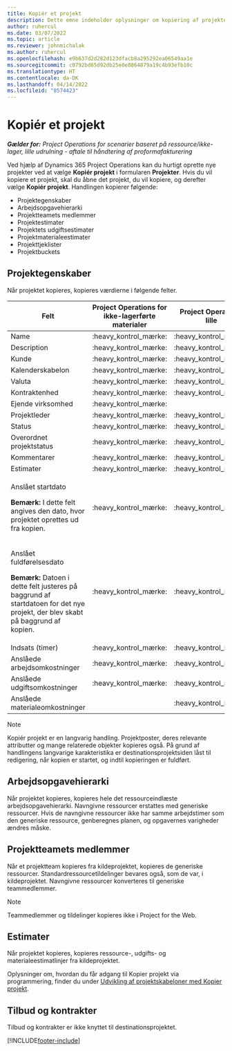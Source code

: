```yaml
---
title: Kopiér et projekt
description: Dette emne indeholder oplysninger om kopiering af projekter i Dynamics 365 Project Operations.
author: ruhercul
ms.date: 03/07/2022
ms.topic: article
ms.reviewer: johnmichalak
ms.author: ruhercul
ms.openlocfilehash: e9b637d2d282d123dfacb8a295292ea06549aa1e
ms.sourcegitcommit: c0792bd65d92db25e0e8864879a19c4b93efb10c
ms.translationtype: HT
ms.contentlocale: da-DK
ms.lasthandoff: 04/14/2022
ms.locfileid: "8574423"
---
```

# <a name="copy-a-project"></a>Kopiér et projekt

_**Gælder for:** Project Operations for scenarier baseret på ressource/ikke-lager, lille udrulning - aftale til håndtering af proformafakturering_

Ved hjælp af Dynamics 365 Project Operations kan du hurtigt oprette nye projekter ved at vælge **Kopiér projekt** i formularen **Projekter**. Hvis du vil kopiere et projekt, skal du åbne det projekt, du vil kopiere, og derefter vælge **Kopiér projekt**. Handlingen kopierer følgende:

- Projektegenskaber 
- Arbejdsopgavehierarki
- Projektteamets medlemmer
- Projektestimater
- Projektets udgiftsestimater
- Projektmaterialeestimater
- Projekttjeklister
- Projektbuckets

## <a name="project-properties"></a>Projektegenskaber

Når projektet kopieres, kopieres værdierne i følgende felter.

| Felt | Project Operations for ikke-lagerførte materialer | Project Operations lille | Project for the Web |
|-------|------------------------------------------|-------------------------|---------------------|
| Name | :heavy_kontrol_mærke: | :heavy_kontrol_mærke: | :heavy_kontrol_mærke: |
| Description | :heavy_kontrol_mærke: | :heavy_kontrol_mærke: | |
| Kunde | :heavy_kontrol_mærke: | :heavy_kontrol_mærke: | |
| Kalenderskabelon | :heavy_kontrol_mærke: | :heavy_kontrol_mærke: | :heavy_kontrol_mærke: |
| Valuta | :heavy_kontrol_mærke: | :heavy_kontrol_mærke: | |
| Kontraktenhed | :heavy_kontrol_mærke: | :heavy_kontrol_mærke: | |
| Ejende virksomhed | :heavy_kontrol_mærke: | | |
| Projektleder | :heavy_kontrol_mærke: | :heavy_kontrol_mærke: | :heavy_kontrol_mærke: |
| Status | :heavy_kontrol_mærke: | :heavy_kontrol_mærke: | |
| Overordnet projektstatus | :heavy_kontrol_mærke: | :heavy_kontrol_mærke: | |
| Kommentarer | :heavy_kontrol_mærke: | :heavy_kontrol_mærke: | |
| Estimater | :heavy_kontrol_mærke: | :heavy_kontrol_mærke: | |
| <p>Anslået startdato</p><p><strong>Bemærk:</strong> I dette felt angives den dato, hvor projektet oprettes ud fra kopien. | :heavy_kontrol_mærke: | :heavy_kontrol_mærke: | |
| <p>Anslået fuldførelsesdato</p><p><strong>Bemærk:</strong> Datoen i dette felt justeres på baggrund af startdatoen for det nye projekt, der blev skabt på baggrund af kopien.</p> | :heavy_kontrol_mærke: | :heavy_kontrol_mærke: | |
| Indsats (timer) | :heavy_kontrol_mærke: | :heavy_kontrol_mærke: | |
| Anslåede arbejdsomkostninger | :heavy_kontrol_mærke: | :heavy_kontrol_mærke: | |
| Anslåede udgiftsomkostninger | :heavy_kontrol_mærke: | :heavy_kontrol_mærke: | |
| Anslåede materialeomkostninger | | :heavy_kontrol_mærke: | |

> [!NOTE]
> Kopiér projekt er en langvarig handling. Projektposter, deres relevante attributter og mange relaterede objekter kopieres også. På grund af handlingens langvarige karakteristika er destinationsprojektsiden låst til redigering, når kopien er startet, og indtil kopieringen er fuldført.

## <a name="work-breakdown-structure"></a>Arbejdsopgavehierarki

Når projektet kopieres, kopieres hele det ressourceindlæste arbejdsopgavehierarki. Navngivne ressourcer erstattes med generiske ressourcer. Hvis de navngivne ressourcer ikke har samme arbejdstimer som den generiske ressource, genberegnes planen, og opgavernes varigheder ændres måske.

## <a name="project-team-members"></a>Projektteamets medlemmer

Når et projektteam kopieres fra kildeprojektet, kopieres de generiske ressourcer. Standardressourcetildelinger bevares også, som de var, i kildeprojektet. Navngivne ressourcer konverteres til generiske teammedlemmer.

> [!NOTE]
> Teammedlemmer og tildelinger kopieres ikke i Project for the Web.

## <a name="estimates"></a>Estimater

Når projektet kopieres, kopieres ressource-, udgifts- og materialeestimatlinjer fra kildeprojektet. 

Oplysninger om, hvordan du får adgang til Kopier projekt via programmering, finder du under [Udvikling af projektskabeloner med Kopier projekt](dev-copy-project.md).

## <a name="quotes-and-contracts"></a>Tilbud og kontrakter

Tilbud og kontrakter er ikke knyttet til destinationsprojektet.

[!INCLUDE[footer-include](../includes/footer-banner.md)]
